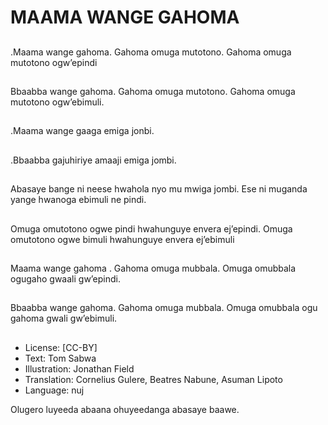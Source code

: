 # MAAMA WANGE GAHOMA

##
.Maama wange
gahoma.
Gahoma omuga
mutotono.
Gahoma omuga
mutotono ogw’epindi

##
Bbaabba wange
gahoma.
Gahoma omuga
mutotono.
Gahoma omuga
mutotono ogw’ebimuli.

##
.Maama wange gaaga
emiga jonbi.

##
.Bbaabba gajuhiriye
amaaji emiga jombi.

##
Abasaye bange ni
neese hwahola nyo mu
mwiga jombi.
Ese ni muganda yange
hwanoga ebimuli ne
pindi.

##
Omuga omutotono
ogwe pindi
hwahunguye envera
ej’epindi.
Omuga omutotono
ogwe bimuli
hwahunguye envera
ej’ebimuli

##
Maama wange gahoma
.
Gahoma omuga
mubbala.
Omuga omubbala
ogugaho gwaali
gw’epindi.

##
Bbaabba wange
gahoma.
Gahoma omuga
mubbala.
Omuga omubbala ogu
gahoma gwali
gw’ebimuli.

##
* License: [CC-BY]
* Text: Tom Sabwa
* Illustration: Jonathan Field
* Translation: Cornelius Gulere, Beatres Nabune, Asuman Lipoto
* Language: nuj

Olugero luyeeda abaana
ohuyeedanga abasaye baawe.
